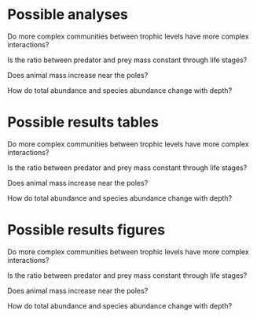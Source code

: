 # Possible analyses

Do more complex communities between trophic levels have more complex interactions?

Is the ratio between predator and prey mass constant through life stages?

Does animal mass increase near the poles?

How do total abundance and species abundance change with depth?

# Possible results tables

Do more complex communities between trophic levels have more complex interactions?

Is the ratio between predator and prey mass constant through life stages?

Does animal mass increase near the poles?

How do total abundance and species abundance change with depth?

# Possible results figures

Do more complex communities between trophic levels have more complex interactions?

Is the ratio between predator and prey mass constant through life stages?

Does animal mass increase near the poles?

How do total abundance and species abundance change with depth?
